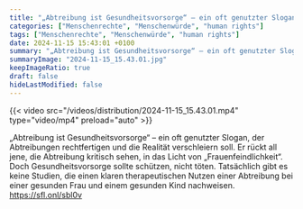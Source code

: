 ```yaml
---
title: "„Abtreibung ist Gesundheitsvorsorge“ – ein oft genutzter Slogan, der Abtreibungen rechtfertigen und die Realität verschleiern soll. Er rückt all jene, die Abtreibung kritisch sehen, in das Licht von „Frauenfeindlichkeit“.  Doch Gesundheitsvorsorge sollte schützen, nicht töten. Tatsächlich gibt es keine Studien, die einen klaren therapeutischen Nutzen einer Abtreibung bei einer gesunden Frau und einem gesunden Kind nachweisen.  https://sfl.onl/sbl0v "
categories: ["Menschenrechte", "Menschenwürde", "human rights"]
tags: ["Menschenrechte", "Menschenwürde", "human rights"]
date: 2024-11-15 15:43:01 +0100
summary: "„Abtreibung ist Gesundheitsvorsorge“ – ein oft genutzter Slogan, der Abtreibungen rechtfertigen und die Realität verschleiern soll. Er rückt all jene, die Abtreibung kritisch sehen, in das Licht von „Frauenfeindlichkeit“.  Doch Gesundheitsvorsorge sollte schützen, nicht töten. Tatsächlich gibt es keine Studien, die einen klaren therapeutischen Nutzen einer Abtreibung bei einer gesunden Frau und einem gesunden Kind nachweisen.  https://sfl.onl/sbl0v "
summaryImage: "2024-11-15_15.43.01.jpg"
keepImageRatio: true
draft: false
hideLastModified: false
---
```


{{< video src="/videos/distribution/2024-11-15_15.43.01.mp4" type="video/mp4" preload="auto" >}}

„Abtreibung ist Gesundheitsvorsorge“ – ein oft genutzter Slogan, der Abtreibungen rechtfertigen und die Realität verschleiern soll. Er rückt all jene, die Abtreibung kritisch sehen, in das Licht von „Frauenfeindlichkeit“.  Doch Gesundheitsvorsorge sollte schützen, nicht töten. Tatsächlich gibt es keine Studien, die einen klaren therapeutischen Nutzen einer Abtreibung bei einer gesunden Frau und einem gesunden Kind nachweisen.  https://sfl.onl/sbl0v 